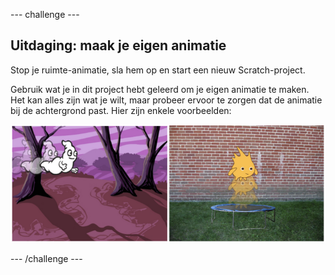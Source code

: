 --- challenge ---

## Uitdaging: maak je eigen animatie

Stop je ruimte-animatie, sla hem op en start een nieuw Scratch-project.

Gebruik wat je in dit project hebt geleerd om je eigen animatie te maken. Het kan alles zijn wat je wilt, maar probeer ervoor te zorgen dat de animatie bij de achtergrond past. Hier zijn enkele voorbeelden:

![screenshot](images/space-egs.png)

--- /challenge ---